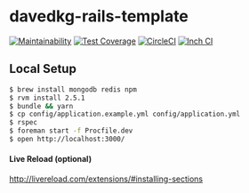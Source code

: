 # davedkg-rails-template
[![Maintainability](https://api.codeclimate.com/v1/badges/84c96cc264dcf00b0449/maintainability)](https://codeclimate.com/github/davedkg/davedkg-rails-template/maintainability)
[![Test Coverage](https://api.codeclimate.com/v1/badges/84c96cc264dcf00b0449/test_coverage)](https://codeclimate.com/github/davedkg/davedkg-rails-template/test_coverage)
[![CircleCI](https://circleci.com/gh/davedkg/davedkg-rails-template/tree/master.svg?style=shield)](https://circleci.com/gh/davedkg/davedkg-rails-template/tree/master)
[![Inch CI](https://inch-ci.org/github/davedkg/davedkg-rails-template.svg?branch=master)](https://inch-ci.org/github/davedkg/davedkg-rails-template/suggestions?branch=master)

## Local Setup

```bash
$ brew install mongodb redis npm
$ rvm install 2.5.1 
$ bundle && yarn
$ cp config/application.example.yml config/application.yml
$ rspec
$ foreman start -f Procfile.dev
$ open http://localhost:3000/
```

#### Live Reload (optional)

http://livereload.com/extensions/#installing-sections